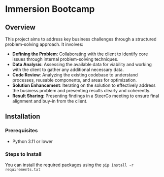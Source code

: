 # Immersion Bootcamp

## Overview

This project aims to address key business challenges through a structured problem-solving approach. It involves:

- **Defining the Problem**: Collaborating with the client to identify core issues through internal problem-solving techniques.
- **Data Analysis**: Assessing the available data for viability and working with the client to gather any additional necessary data.
- **Code Review**: Analyzing the existing codebase to understand processes, reusable components, and areas for optimization.
- **Solution Enhancement**: Iterating on the solution to effectively address the business problem and presenting results clearly and coherently.
- **Result Sharing**: Presenting findings in a SteerCo meeting to ensure final alignment and buy-in from the client.


## Installation

### Prerequisites

- Python 3.11 or lower

### Steps to Install

You can install the required packages using the `pip install -r requirements.txt`